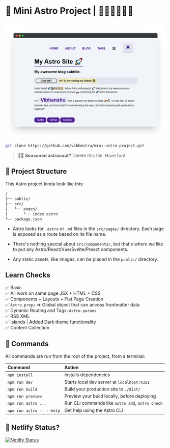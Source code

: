 # 🚀 Mini Astro Project | 🐱‍🚀👩‍🚀👨‍🚀

![It was just a tutorial! 🤷‍♀️ ](https://raw.githubusercontent.com/vibhmitra/mini-astro-project/main/docs/mockup-image2.png)

```sh
git clone https://github.com/vibhmitra/mini-astro-project.git
```

> 🧑‍🚀 **Seasoned astronaut?** Delete this file. Have fun!

## 🚀 Project Structure

This Astro project kinda look like this:

```text
/
├── public/
├── src/
│   └── pages/
│       └── index.astro
└── package.json
```

- Astro looks for `.astro` or `.md` files in the `src/pages/` directory. Each page is exposed as a route based on its file name.

- There's nothing special about `src/components/`, but that's where we like to put any Astro/React/Vue/Svelte/Preact components.

- Any static assets, like images, can be placed in the `public/` directory.

## Learn Checks
✅ Basic\
✅ All work on same page JSX + HTML + CSS\
✅ Components + Layouts + Flat Page Creation\
✅ `Astro.props` => Global object that can access frontmatter data\
✅ Dynamic Routing and Tags: `Astro.params`\
✅ RSS XML\
✅ Islands | Added Dark theme functionality\
✅ Content Collection

## 🧞 Commands

All commands are run from the root of the project, from a terminal:

| Command                   | Action                                           |
| :------------------------ | :----------------------------------------------- |
| `npm install`             | Installs dependencies                            |
| `npm run dev`             | Starts local dev server at `localhost:4321`      |
| `npm run build`           | Build your production site to `./dist/`          |
| `npm run preview`         | Preview your build locally, before deploying     |
| `npm run astro ...`       | Run CLI commands like `astro add`, `astro check` |
| `npm run astro -- --help` | Get help using the Astro CLI                     |

## 👀 Netlify Status?

[![Netlify Status](https://api.netlify.com/api/v1/badges/4be473c9-e041-409f-b88f-5ee5efe316c0/deploy-status)](https://app.netlify.com/sites/miniastro/deploys)
